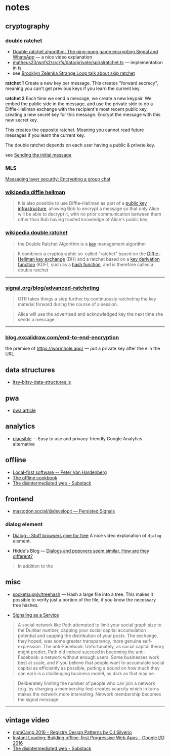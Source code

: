 # notes

## cryptography

### double ratchet

* [Double ratchet algorithm: The ping-pong game encrypting Signal and WhatsApp](https://www.youtube.com/watch?v=7uEeE3TUqmU&ab_channel=ChalkTalk) — a nice video explanation
* [matheus23/wnfs2/src/fs/data/private/spiralratchet.ts](https://github.com/oddsdk/ts-odd/blob/matheus23/wnfs2/src/fs/data/private/spiralratchet.ts) — implementation in ts
* see [Brooklyn Zelenka Strange Loop talk about skip ratchet](https://www.youtube.com/watch?v=3UjQd-JnMrQ&t=178s&ab_channel=StrangeLoopConference)

**ratchet 1**
Create a new key per message. This creates "forward secrecy", meaning you can't get previous keys if you learn the current key.

**ratchet 2**
Each time we send a message, we create a new keypair. We embed the public side in the message, and use the private side to do a Diffie-Hellman exchange with the recipient's most recent public key, creating a new secret key for this message. Encrypt the message with this new secret key. 

This creates the opposite ratchet. Meaning you cannot read future messages if you learn the current key.

The double ratchet depends on each user having a public & private key.

see [Sending the initial message](https://www.signal.org/docs/specifications/x3dh/#sending-the-initial-message)

### MLS
[Messaging layer security: Encrypting a group chat](https://www.youtube.com/watch?v=FESp2LHd42U&ab_channel=ChalkTalk)

### [wikipedia diffie hellman](https://en.wikipedia.org/wiki/Diffie%E2%80%93Hellman_key_exchange#Triple_Diffie-Hellman_(3-DH))

> It is also possible to use Diffie–Hellman as part of a [public key infrastructure](https://en.wikipedia.org/wiki/Public_key_infrastructure), allowing Bob to encrypt a message so that only Alice will be able to decrypt it, with no prior communication between them other than Bob having trusted knowledge of Alice's public key.

### [wikipedia double ratchet](https://en.wikipedia.org/wiki/Double_Ratchet_Algorithm)

> the Double Ratchet Algorithm is a [key](https://en.wikipedia.org/wiki/Key_(cryptography)) management algorithm

> It combines a cryptographic so-called "ratchet" based on the [Diffie–Hellman key exchange](https://en.wikipedia.org/wiki/Diffie%E2%80%93Hellman_key_exchange) (DH) and a ratchet based on a [key derivation function](https://en.wikipedia.org/wiki/Key_derivation_function) (KDF), such as a [hash function](https://en.wikipedia.org/wiki/Hash_function), and is therefore called a double ratchet

-------

### [signal.org/blog/advanced-ratcheting](https://signal.org/blog/advanced-ratcheting/)

> OTR takes things a step further by continuously ratcheting the key material forward during the course of a session. 

> Alice will use the advertised and acknowledged key the next time she sends a message.

-------

### [blog.excalidraw.com/end-to-end-encryption](https://blog.excalidraw.com/end-to-end-encryption/)

the premise of https://wormhole.app/ — put a private key after the `#` in the URL 

## data structures
* [itsy-bitsy-data-structures.js](https://github.com/jamiebuilds/itsy-bitsy-data-structures/blob/master/itsy-bitsy-data-structures.js)

## pwa
* [pwa article](https://medium.com/google-developers/instant-loading-web-apps-with-an-application-shell-architecture-7c0c2f10c73#.51gp3l2z0)

## analytics
* [plausible](https://plausible.io/) -- Easy to use and privacy-friendly Google Analytics alternative

## offline
* [Local-first software -- Peter Van Hardenberg](https://www.youtube.com/watch?v=KrPsyr8Ig6M)
* [The offline cookbook](https://jakearchibald.com/2014/offline-cookbook/)
* [The disintermediated web - Substack](https://www.youtube.com/watch?v=6jcQoSraHcw&list=PL0CdgOSSGlBYnHAl_DZoy9BWvdVQjNKE2&index=4&ab_channel=NearForm)

## frontend
* [mastodon.social/@developit — Persisted Signals](https://mastodon.social/@developit/110911126736335349)

### dialog element
* [Dialog :: Stuff browsers give for free](https://www.youtube.com/watch?v=y8HjQETqrOM&ab_channel=DaveCross)
A nice video explanation of `dialog` element.

* Hidde's Blog — [Dialogs and popovers seem similar. How are they different?](https://hidde.blog/dialog-modal-popover-differences/)
> In addition to the [<dialog> element](https://html.spec.whatwg.org/dev/interactive-elements.html#the-dialog-element), HTML now has a [popover attribute](https://html.spec.whatwg.org/dev/popover.html#the-popover-attribute). This post goes into the differences between dialogs, popovers, overlays and disclosure widgets. We'll also look at what it means when an element is modal. All somewhat related concepts

## misc

* [socketsupply/treehash](https://github.com/socketsupply/treehash) — Hash a large file into a tree.
This makes it possible to verify just a portion of the file, if you know the necessary tree hashes.

* [Signaling as a Service](https://julian.digital/2020/03/28/signaling-as-a-service/)

> A social network like Path attempted to limit your social graph size to the Dunbar number, capping your social capital accumulation potential and capping the distribution of your posts. The exchange, they hoped, was some greater transparency, more genuine self-expression. The anti-Facebook. Unfortunately, as social capital theory might predict, Path did indeed succeed in becoming the anti-Facebook: a network without enough users. Some businesses work best at scale, and if you believe that people want to accumulate social capital as efficiently as possible, putting a bound on how much they can earn is a challenging business model, as dark as that may be.

> Deliberately limiting the number of people who can join a network (e.g. by charging a membership fee) creates scarcity which in turns makes the network more interesting. Network membership becomes the signal message.

---

## vintage video
* [npmCamp 2016 - Registry Design Patterns by CJ Silverio](https://www.youtube.com/watch?v=WucjSoBsOBQ&ab_channel=npm)
* [Instant Loading: Building offline-first Progressive Web Apps - Google I/O 2016](https://www.youtube.com/watch?v=cmGr0RszHc8&ab_channel=GoogleChromeDevelopers)
* [The disintermediated web - Substack](https://www.youtube.com/watch?v=6jcQoSraHcw&list=PL0CdgOSSGlBYnHAl_DZoy9BWvdVQjNKE2&index=4&ab_channel=NearForm)

